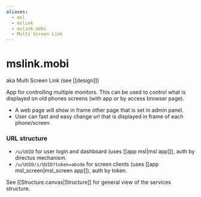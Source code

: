 ```yaml
---
aliases:
  - msl
  - mslink
  - mslink.mobi
  - Multi Screen Link
---
```

# mslink.mobi
aka Multi Screen Link (see [[design]])

App for controlling multiple monitors.
This can be used to control what is displayed on old phones screens (with app or by access browser page).

- A web page will show in frame other page that is set in admin panel.
- User can fast and easy change url that is displayed in frame of each phone/screen

### URL structure

- `/u/UUID` for user login and dashboard (uses [[app msl|msl app]]), auth by directus mechanism.
- `/u/UUID/s/UUID?token=absde` for screen clients (uses [[app msl_screen|msl_screen app]]), auth by token.

See [[Structure.canvas|Structure]] for general view of the services structure.